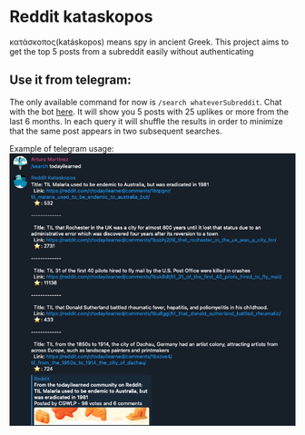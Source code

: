 # Reddit kataskopos

κατάσκοπος(katáskopos) means spy in ancient Greek. This project aims to get the top 5 posts from a subreddit easily without authenticating

## Use it from telegram:

The only available command for now is `/search whateverSubreddit`. Chat with the bot [here](https://t.me/RedditKataskoposBot).
It will show you 5 posts with 25 uplikes or more from the last 6 months. In each query it will shuffle the results in order to
minimize that the same post appears in two subsequent searches.

Example of telegram usage:
<img src="screenshots/search_command.jpg"/>